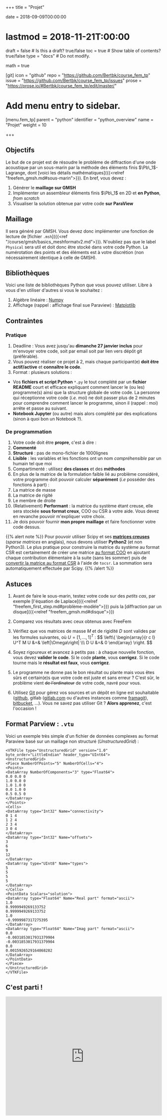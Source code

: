 +++
title = "Projet"

date = 2018-09-09T00:00:00
# lastmod = 2018-11-21T:00:00

draft = false  # Is this a draft? true/false
toc = true  # Show table of contents? true/false
type = "docs"  # Do not modify.

math = true

[git]
  icon = "github"
  repo = "https://github.com/Bertbk/course_fem_tp"
  issue = "https://github.com/Bertbk/course_fem_tp/issues"
  prose = "https://prose.io/#Bertbk/course_fem_tp/edit/master/"

# Add menu entry to sidebar.
[menu.fem_tp]
  parent = "python"
  identifier = "python_overview"
  name = "Projet"
  weight = 10

+++

$\newcommand{\diff}{\mathrm{d}}$
$\newcommand{\xx}{\mathbf{x}}$
$\newcommand{\vec}[1]{\mathbf{#1}}$
$\newcommand{\Pb}{\mathbb{P}}$
$\newcommand{\dn}{\partial\_{\mathbf{n}}}$
$\newcommand{\Lo}{L^2(\Omega)}$
$\newcommand{\Ho}{H^1(\Omega)}$
$\newcommand{\dsp}{\displaystyle}$
$\newcommand{\uh}{u\_h}$
$\newcommand{\eh}{e\_h}$
$\newcommand{\norm}[1]{\left\\|#1\right\\|}$
$\newcommand{\normL}[1]{\norm{#1}\_{\Lo}}$
$\newcommand{\normH}[1]{\norm{#1}\_{\Ho}}$

## Objectifs

Le but de ce projet est de résoudre le problème de diffraction d'une onde acoustique par un sous-marin par la méthode des éléments finis $\Pb\_1$-Lagrange, dont [voici les détails mathématiques]({{<relref "freefem_gmsh.md#sous-marin">}}). En bref, vous devez :

1. Générer le **maillage sur GMSH**
1. Implémenter un assembleur éléments finis $\Pb\_1$ en 2D et **en Python**, *from scratch*
2. Visualiser la solution obtenue par votre code **sur ParaView**

## Maillage 

Il sera généré par GMSH. Vous devez donc implémenter une fonction de lecture de [fichier `.msh`]({{<ref "/course/gmsh/basics_meshformatv2.md">}}). N'oubliez pas que le label `Physical` sera util et doit donc être stocké dans votre code Python. La numérotation des points et des éléments est à votre discrétion (non nécessairement identique à celle de GMSH).

## Bibliothèques

Voici une liste de bibliothèques Python que vous pouvez utiliser. Libre à vous d'en utiliser d'autres si vous le souhaitez :

1. Algèbre linéaire : [Numpy](https://www.numpy.org/)
2. Affichage (rappel : affichage final sue Paraview) : [Matplotlib](https://matplotlib.org)

## Contraintes

### Pratique

1. Deadline : Vous avez jusqu'au **dimanche 27 janvier inclus** pour m'envoyer votre code, soit par email soit par lien vers dépôt git (préférable).
2. Vous pouvez réaliser ce projet à 2, mais chaque participant(e) **doit être actif/active** et **connaître le code**.
3. Format : plusieurs solutions :
  - Vos **fichiers et script Python** `*.py` le tout complété par un **fichier README** court et efficace expliquant comment lancer le (ou les) programme(s) ainsi que la structure globale de votre code. La personne qui réceptionne votre code (*i.e.* moi) ne doit passer plus de 2 minutes pour comprendre comment lancer le programme, sinon il (rappel : moi) arrête et passe au suivant. 
  - **Notebook Jupyter** (ou autre) mais alors complété par des explications (sinon à quoi bon un Notebook ?).

### De programmation

1. Votre code doit être **propre**, c'est à dire :
  1. **Commenté**
  2. **Structuré** : pas de mono-fichier de 1000lignes
  3. **Lisible** : les variables et les fonctions ont un nom *compréhensible* par un humain tel que moi
  4. Compartimenté : utilisez **des classes** et des **méthodes**
2. En plus de la matrice de la formulation faible lié au problème considéré, votre programme doit pouvoir calculer **séparément** (*i.e* posséder des fonctions à part) :
  1. La matrice de masse
  2. La matrice de rigité
  3. Le membre de droite
3. (Relativement) **Performant** : la matrice du système étant creuse, elle sera stockée **sous format creux**, COO ou CSR à votre aide. Vous devez en revanche pouvoir m'expliquer votre choix.
4. Je dois pouvoir fournir **mon propre maillage** et faire fonctionner votre code dessus.

{{% alert note %}}
Pour pouvoir utiliser Scipy et ses [**matrices creuses**](https://docs.scipy.org/doc/scipy/reference/sparse.html) (*sparse matrices* en anglais), nous devons utiliser **Python2** (et non Python3). Le plus pratique pour construire la matrice du système au format CSR est certainement de créer une matrice [au format COO](https://docs.scipy.org/doc/scipy/reference/generated/scipy.sparse.coo_matrix.html#scipy.sparse.coo_matrix) en ajoutant chaque contribution élémentaire à la suite (sans les sommer) puis de [convertir la matrice au format CSR](https://docs.scipy.org/doc/scipy/reference/generated/scipy.sparse.coo_matrix.tocsr.html#scipy.sparse.coo_matrix.tocsr) à l'aide de `tocsr`. La sommation sera automatiquement effectuée par Scipy.
{{% /alert %}}

## Astuces

1. Avant de faire le sous-marin, testez votre code sur des *petits cas*, par exemple [l'équation de Laplace]({{<relref "freefem_first_step.md#problème-modèle">}}) puis la [diffraction par un disque]({{<relref "freefem_gmsh.md#disque">}})
2. Comparez vos résultats avec ceux obtenus avec FreeFem
3. Vérifiez que vos matrices de masse $M$ et de rigidité $D$ sont valides par les formules suivantes, où $U=[1,\ldots,1]^T$ :
$$
\left\\{
  \begin{array}{r c l}
    U^T M U &=& \left|\Omega\right| \\\\\\
    D U &=& 0
  \end{array}
\right.
$$

4. Soyez rigoureux et avancez à petits pas : à chaque nouvelle fonction, vous devez **valider le code**. Si le code **plante**, vous **corrigez**. Si le code tourne mais le **résultat est faux**, vous **corrigez**.
5. Le programme ne donne pas le bon résultat ou plante mais vous êtes sûrs et certain(e)s que votre code est juste et sans erreur ? C'est sûr, le problème vient ~~de l'ordinateur~~ de votre code, navré pour vous.
6. Utilisez [Git](https://git-scm.com) pour gérez vos sources et un dépôt en ligne est souhaitable ([github](https://github.com), gitlab ([gitlab.com](https://gitlab.com) ou d'autres instances comme [framagit](https://framagit.org)), [bitbucket](https://bitbucket.org), ...). Vous ne savez pas utiliser Git ? **Alors apprenez**, c'est l'occasion !

## Format Parview : `.vtu`

Voici un exemple très simple d'un fichier de données complexes au format Paraview basé sur un maillage non structuré (*UnstructuredGrid*) :

```
<VTKFile type="UnstructuredGrid" version="1.0" byte_order="LittleEndian" header_type="UInt64">
<UnstructuredGrid>
<Piece NumberOfPoints="5" NumberOfCells="4">
<Points>
<DataArray NumberOfComponents="3" type="Float64">
0.0 0.0 0 
1.0 0.0 0 
1.0 1.0 0 
0.0 1.0 0 
0.5 0.5 0 
</DataArray>
</Points>
<Cells>
<DataArray type="Int32" Name="connectivity">
0 1 4
1 2 4
2 3 4
3 0 4
</DataArray>
<DataArray type="Int32" Name="offsets">
3
6
9
12
</DataArray>
<DataArray type="UInt8" Name="types">
5 
5 
5 
5 
</DataArray>
</Cells>
<PointData Scalars="solution">
<DataArray type="Float64" Name="Real part" format="ascii">
1.0
0.9999949269133752
0.9999949269133752
1.0
-0.9999987317275395
</DataArray>
<DataArray type="Float64" Name="Imag part" format="ascii">
0.0
-0.0031853017931379904
-0.0031853017931379904
0.0
0.0015926529164868282
</DataArray>
</PointData>
</Piece>
</UnstructuredGrid>
</VTKFile>
```

## C'est parti !

<div style="width:100%;height:0;padding-bottom:76%;position:relative;"><iframe src="https://giphy.com/embed/1APcn7WntDBd0ZcZEm" width="100%" height="100%" style="position:absolute" frameBorder="0" class="giphy-embed" allowFullScreen></iframe></div>